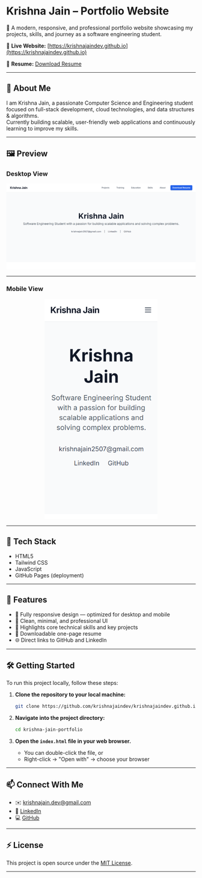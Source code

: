# Krishna Jain – Portfolio Website

🎯 A modern, responsive, and professional portfolio website showcasing my projects, skills, and journey as a software engineering student.

🔗 **Live Website:** [https://krishnajaindev.github.io](https://krishnajaindev.github.io)
  
📄 **Resume:** [Download Resume](./assets/resume/Krishna_Jain_Resume.pdf)

---

## 👋 About Me

I am Krishna Jain, a passionate Computer Science and Engineering student focused on full-stack development, cloud technologies, and data structures & algorithms.  
Currently building scalable, user-friendly web applications and continuously learning to improve my skills.

---

## 🖼 Preview

### Desktop View

<p align="center">
  <img src="./assets/screenshots/desktop.png" alt="Desktop View" width="700" />
</p>

---

### Mobile View

<p align="center">
  <img src="./assets/screenshots/mobile.png" alt="Mobile View" width="300" />
</p>


---

## 🚀 Tech Stack

- HTML5  
- Tailwind CSS  
- JavaScript  
- GitHub Pages (deployment)

---

## 🔧 Features

- 📱 Fully responsive design — optimized for desktop and mobile  
- 🎨 Clean, minimal, and professional UI  
- 🧠 Highlights core technical skills and key projects  
- 📄 Downloadable one-page resume  
- 🌐 Direct links to GitHub and LinkedIn  

---

## 🛠️ Getting Started

To run this project locally, follow these steps:

1. **Clone the repository to your local machine:**
   ```bash
   git clone https://github.com/krishnajaindev/krishnajaindev.github.io
    ```

2. **Navigate into the project directory:**

   ```bash
   cd krishna-jain-portfolio
   ```

3. **Open the `index.html` file in your web browser.**

   * You can double-click the file, or
   * Right-click → "Open with" → choose your browser

---

## 📫 Connect With Me

* ✉️ [krishnajain.dev@gmail.com](mailto:krishnajain.dev@gmail.com)
* 🔗 [LinkedIn](www.linkedin.com/in/krishnajaindev)
* 💻 [GitHub](https://github.com/krishnajaindev)

---

## ⚡ License

This project is open source under the [MIT License](LICENSE).

---